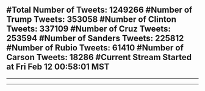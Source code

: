 #Total Number of Tweets: 1249266 
#Number of Trump Tweets: 353058
#Number of Clinton Tweets: 337109
#Number of Cruz Tweets: 253594
#Number of Sanders Tweets: 225812
#Number of Rubio Tweets: 61410
#Number of Carson Tweets: 18286
#Current Stream Started at Fri Feb 12 00:58:01 MST
---
---
---
